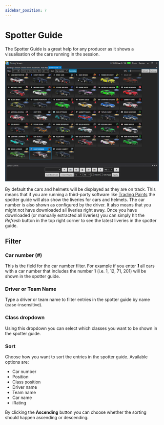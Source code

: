 ```yaml
---
sidebar_position: 7
---
```


# Spotter Guide
The Spotter Guide is a great help for any producer as it shows a visualisation of the cars running in the session.

![ATVO UI Overview](../../static/img/timingscreen/timing-screen-spotter-guide-eNASCAR.png)

By default the cars and helmets will be displayed as they are on track. This means that if you are running a third-party software like [Trading Paints](https://www.tradingpaints.com/) the spotter guide will also show the liveries for cars and helmets. The car number is also shown as configured by the driver.
It also means that you might not have downloaded all liveries right away. Once you have downloaded (or manually extracted all liveries) you can simply hit the *Refresh* button in the top right corner to see the latest liveries in the spotter guide.

## Filter
### Car number (#)
This is the field for the car number filter. For example if you enter _**1**_ all cars with a car number that includes the number 1 (i.e. 1, 12, 71, 201) will be shown in the spotter guide.

### Driver or Team Name
Type a driver or team name to filter entries in the spotter guide by name (case-insensitive).

### Class dropdown
Using this dropdown you can select which classes you want to be shown in the spotter guide.

### Sort
Choose how you want to sort the entries in the spotter guide. Available options are:
* Car number
* Position
* Class position
* Driver name
* Team name
* Car name
* iRating

By clicking the **Ascending** button you can choose whether the sorting should happen ascending or descending.
